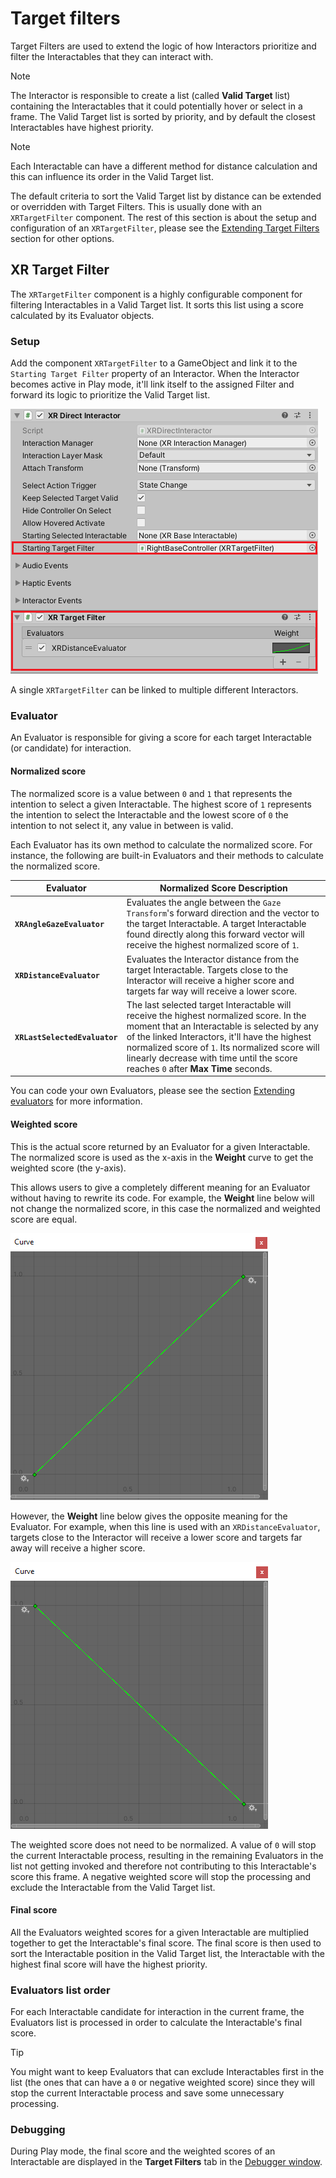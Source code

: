 # Target filters

Target Filters are used to extend the logic of how Interactors prioritize and filter the Interactables that they can interact with.

> [!NOTE]
> The Interactor is responsible to create a list (called **Valid Target** list) containing the Interactables that it could potentially hover or select in a frame. The Valid Target list is sorted by priority, and by default the closest Interactables have highest priority.

> [!NOTE]
> Each Interactable can have a different method for distance calculation and this can influence its order in the Valid Target list.

The default criteria to sort the Valid Target list by distance can be extended or overridden with Target Filters. This is usually done with an `XRTargetFilter` component. The rest of this section is about the setup and configuration of an `XRTargetFilter`, please see the [Extending Target Filters](extending-xri.md#extending-target-filters) section for other options.

## XR Target Filter

The `XRTargetFilter` component is a highly configurable component for filtering Interactables in a Valid Target list. It sorts this list using a score calculated by its Evaluator objects.

### Setup

Add the component `XRTargetFilter` to a GameObject and link it to the `Starting Target Filter` property of an Interactor. When the Interactor becomes active in Play mode, it'll link itself to the assigned Filter and forward its logic to prioritize the Valid Target list.

![xr-target-filter-setup](images/xr-target-filter-setup.png)

A single `XRTargetFilter` can be linked to multiple different Interactors. 

### Evaluator

An Evaluator is responsible for giving a score for each target Interactable (or candidate) for interaction.

#### Normalized score

The normalized score is a value between `0` and `1` that represents the intention to select a given Interactable. The highest score of `1` represents the intention to select the Interactable and the lowest score of `0` the intention to not select it, any value in between is valid.

Each Evaluator has its own method to calculate the normalized score. For instance, the following are built-in Evaluators and their methods to calculate the normalized score.

|Evaluator|Normalized Score Description|
|---|---|
|**`XRAngleGazeEvaluator`**|Evaluates the angle between the `Gaze Transform`'s forward direction and the vector to the target Interactable. A target Interactable found directly along this forward vector will receive the highest normalized score of `1`.|
|**`XRDistanceEvaluator`**|Evaluates the Interactor distance from the target Interactable. Targets close to the Interactor will receive a higher score and targets far way will receive a lower score.|
|**`XRLastSelectedEvaluator`**|The last selected target Interactable will receive the highest normalized score. In the moment that an Interactable is selected by any of the linked Interactors, it'll have the highest normalized score of `1`. Its normalized score will linearly decrease with time until the score reaches `0` after **Max Time** seconds.|

You can code your own Evaluators, please see the section [Extending evaluators](extending-xri.md#extending-evaluators) for more information.

#### Weighted score

This is the actual score returned by an Evaluator for a given Interactable. The normalized score is used as the x-axis in the **Weight** curve to get the weighted score (the y-axis).

This allows users to give a completely different meaning for an Evaluator without having to rewrite its code. For example, the **Weight** line below will not change the normalized score, in this case the normalized and weighted score are equal.

![xr-target-filter-curve](images/xr-target-filter-curve.png)

However, the **Weight** line below gives the opposite meaning for the Evaluator. For example, when this line is used with an `XRDistanceEvaluator`, targets close to the Interactor will receive a lower score and targets far away will receive a higher score.

![xr-target-filter-curve-inverted](images/xr-target-filter-curve-inverted.png)

The weighted score does not need to be normalized. A value of `0` will stop the current Interactable process, resulting in the remaining Evaluators in the list not getting invoked and therefore not contributing to this Interactable's score this frame. A negative weighted score will stop the processing and exclude the Interactable from the Valid Target list.

#### Final score

All the Evaluators weighted scores for a given Interactable are multiplied together to get the Interactable's final score. The final score is then used to sort the Interactable position in the Valid Target list, the Interactable with the highest final score will have the highest priority.

### Evaluators list order

For each Interactable candidate for interaction in the current frame, the Evaluators list is processed in order to calculate the Interactable's final score. 

> [!TIP]
> You might want to keep Evaluators that can exclude Interactables first in the list (the ones that can have a `0` or negative weighted score) since they will stop the current Interactable process and save some unnecessary processing.

### Debugging

During Play mode, the final score and the weighted scores of an Interactable are displayed in the **Target Filters** tab in the [Debugger window](debugger-window.md#target-filters).
